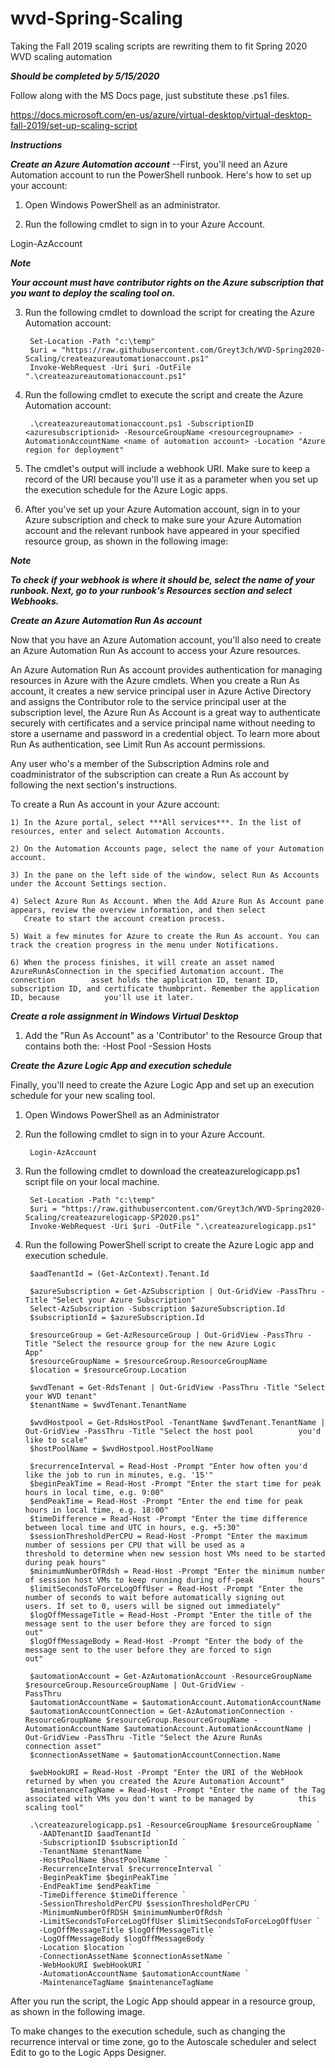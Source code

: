 # wvd-Spring-Scaling

Taking the Fall 2019 scaling scripts are rewriting them to fit Spring 2020 WVD scaling automation

***Should be completed by 5/15/2020***

Follow along with the MS Docs page, just substitute these .ps1 files.

https://docs.microsoft.com/en-us/azure/virtual-desktop/virtual-desktop-fall-2019/set-up-scaling-script


***Instructions***

***Create an Azure Automation account***
--First, you'll need an Azure Automation account to run the PowerShell runbook. Here's how to set up your account:

1) Open Windows PowerShell as an administrator.

2) Run the following cmdlet to sign in to your Azure Account.

Login-AzAccount

***Note***

***Your account must have contributor rights on the Azure subscription that you want to deploy the scaling tool on.***

3) Run the following cmdlet to download the script for creating the Azure Automation account:

		Set-Location -Path "c:\temp"
		$uri = "https://raw.githubusercontent.com/Greyt3ch/WVD-Spring2020-Scaling/createazureautomationaccount.ps1"
		Invoke-WebRequest -Uri $uri -OutFile ".\createazureautomationaccount.ps1"

4) Run the following cmdlet to execute the script and create the Azure Automation account:

		.\createazureautomationaccount.ps1 -SubscriptionID <azuresubscriptionid> -ResourceGroupName <resourcegroupname> -AutomationAccountName <name of automation account> -Location "Azure region for deployment"

5) The cmdlet's output will include a webhook URI. Make sure to keep a record of the URI because you'll use it as a parameter when you set up the execution schedule for the Azure Logic apps.

6) After you've set up your Azure Automation account, sign in to your Azure subscription and check to make sure your Azure Automation account and the relevant runbook have appeared in your specified resource group, as shown in the following image:

***Note***

***To check if your webhook is where it should be, select the name of your runbook. Next, go to your runbook's Resources section and select Webhooks.***

***Create an Azure Automation Run As account***

Now that you have an Azure Automation account, you'll also need to create an Azure Automation Run As account to access your Azure resources.

An Azure Automation Run As account provides authentication for managing resources in Azure with the Azure cmdlets. When you create a Run As account, it creates a new service principal user in Azure Active Directory and assigns the Contributor role to the service principal user at the subscription level, the Azure Run As Account is a great way to authenticate securely with certificates and a service principal name without needing to store a username and password in a credential object. To learn more about Run As authentication, see Limit Run As account permissions.

Any user who's a member of the Subscription Admins role and coadministrator of the subscription can create a Run As account by following the next section's instructions.

To create a Run As account in your Azure account:

	1) In the Azure portal, select ***All services***. In the list of resources, enter and select Automation Accounts.

	2) On the Automation Accounts page, select the name of your Automation account.

	3) In the pane on the left side of the window, select Run As Accounts under the Account Settings section.

	4) Select Azure Run As Account. When the Add Azure Run As Account pane appears, review the overview information, and then select 
	   Create to start the account creation process.

	5) Wait a few minutes for Azure to create the Run As account. You can track the creation progress in the menu under Notifications.

	6) When the process finishes, it will create an asset named AzureRunAsConnection in the specified Automation account. The connection  		asset holds the application ID, tenant ID, subscription ID, and certificate thumbprint. Remember the application ID, because 		  you'll use it later.
	
***Create a role assignment in Windows Virtual Desktop***

1) Add the "Run As Account" as a 'Contributor' to the Resource Group that contains both the:
	-Host Pool
	-Session Hosts


***Create the Azure Logic App and execution schedule***

Finally, you'll need to create the Azure Logic App and set up an execution schedule for your new scaling tool.

1) Open Windows PowerShell as an Administrator

2) Run the following cmdlet to sign in to your Azure Account.

		Login-AzAccount

3) Run the following cmdlet to download the createazurelogicapp.ps1 script file on your local machine.

		Set-Location -Path "c:\temp"
		$uri = "https://raw.githubusercontent.com/Greyt3ch/WVD-Spring2020-Scaling/createazurelogicapp-SP2020.ps1"
		Invoke-WebRequest -Uri $uri -OutFile ".\createazurelogicapp.ps1"

4) Run the following PowerShell script to create the Azure Logic app and execution schedule.


		$aadTenantId = (Get-AzContext).Tenant.Id

		$azureSubscription = Get-AzSubscription | Out-GridView -PassThru -Title "Select your Azure Subscription"
		Select-AzSubscription -Subscription $azureSubscription.Id
		$subscriptionId = $azureSubscription.Id

		$resourceGroup = Get-AzResourceGroup | Out-GridView -PassThru -Title "Select the resource group for the new Azure Logic 		App"
		$resourceGroupName = $resourceGroup.ResourceGroupName
		$location = $resourceGroup.Location

		$wvdTenant = Get-RdsTenant | Out-GridView -PassThru -Title "Select your WVD tenant"
		$tenantName = $wvdTenant.TenantName

		$wvdHostpool = Get-RdsHostPool -TenantName $wvdTenant.TenantName | Out-GridView -PassThru -Title "Select the host pool 			you'd like to scale"
		$hostPoolName = $wvdHostpool.HostPoolName

		$recurrenceInterval = Read-Host -Prompt "Enter how often you'd like the job to run in minutes, e.g. '15'"
		$beginPeakTime = Read-Host -Prompt "Enter the start time for peak hours in local time, e.g. 9:00"
		$endPeakTime = Read-Host -Prompt "Enter the end time for peak hours in local time, e.g. 18:00"
		$timeDifference = Read-Host -Prompt "Enter the time difference between local time and UTC in hours, e.g. +5:30"
		$sessionThresholdPerCPU = Read-Host -Prompt "Enter the maximum number of sessions per CPU that will be used as a 			threshold to determine when new session host VMs need to be started during peak hours"
		$minimumNumberOfRdsh = Read-Host -Prompt "Enter the minimum number of session host VMs to keep running during off-peak 			hours"
		$limitSecondsToForceLogOffUser = Read-Host -Prompt "Enter the number of seconds to wait before automatically signing out 		 users. If set to 0, users will be signed out immediately"
		$logOffMessageTitle = Read-Host -Prompt "Enter the title of the message sent to the user before they are forced to sign 		out"
		$logOffMessageBody = Read-Host -Prompt "Enter the body of the message sent to the user before they are forced to sign 			out"

		$automationAccount = Get-AzAutomationAccount -ResourceGroupName $resourceGroup.ResourceGroupName | Out-GridView -			PassThru
		$automationAccountName = $automationAccount.AutomationAccountName
		$automationAccountConnection = Get-AzAutomationConnection -ResourceGroupName $resourceGroup.ResourceGroupName -				AutomationAccountName $automationAccount.AutomationAccountName | Out-GridView -PassThru -Title "Select the Azure RunAs 			connection asset"
		$connectionAssetName = $automationAccountConnection.Name

		$webHookURI = Read-Host -Prompt "Enter the URI of the WebHook returned by when you created the Azure Automation Account"
		$maintenanceTagName = Read-Host -Prompt "Enter the name of the Tag associated with VMs you don't want to be managed by 			this scaling tool"

		.\createazurelogicapp.ps1 -ResourceGroupName $resourceGroupName `
		  -AADTenantID $aadTenantId `
		  -SubscriptionID $subscriptionId `
		  -TenantName $tenantName `
		  -HostPoolName $hostPoolName `
		  -RecurrenceInterval $recurrenceInterval `
		  -BeginPeakTime $beginPeakTime `
		  -EndPeakTime $endPeakTime `
		  -TimeDifference $timeDifference `
		  -SessionThresholdPerCPU $sessionThresholdPerCPU `
		  -MinimumNumberOfRDSH $minimumNumberOfRdsh `
		  -LimitSecondsToForceLogOffUser $limitSecondsToForceLogOffUser `
		  -LogOffMessageTitle $logOffMessageTitle `
		  -LogOffMessageBody $logOffMessageBody `
		  -Location $location `
		  -ConnectionAssetName $connectionAssetName `
		  -WebHookURI $webHookURI `
		  -AutomationAccountName $automationAccountName `
		  -MaintenanceTagName $maintenanceTagName


After you run the script, the Logic App should appear in a resource group, as shown in the following image.

To make changes to the execution schedule, such as changing the recurrence interval or time zone, go to the Autoscale scheduler and select Edit to go to the Logic Apps Designer.
